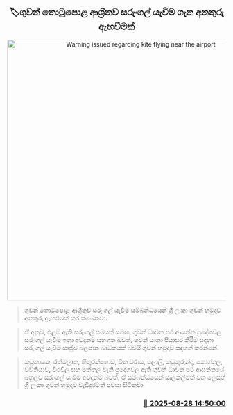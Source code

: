 <p align='center'><b><h2 align='center' title='Warning issued regarding kite flying near the airport'>🏷ගුවන් තොටුපොළ ආශ්‍රිතව සරුංගල් යැවීම ගැන අනතුරු ඇඟවීමක්</h2></b></p>
<p align='center'><img src='https://helakuru.sgp1.cdn.digitaloceanspaces.com/esana/images/lib/kite-uoi.jpg' width='600' alt='Warning issued regarding kite flying near the airport'></p>

> ගුවන් තොටුපොළ ආශ්‍රිතව සරුංගල් යැවීම සම්බන්ධයෙන් ශ්‍රී ලංකා ගුවන් හමුදාව අනතුරු ඇඟවීමක් කර තිබෙනවා.

> ඒ අනුව, එළඹ ඇති සරුංගල් සමයත් සමඟ, ගුවන් ධාවන පථ ආසන්න ප්‍රදේශවල සරුංගල් යැවීම ඉතා අවදානම් සහගත බවත්, ගුවන් යානා පියාසර කිරීම සඳහා සරුංගල් යැවීම සෘජුව බලපාන බාධකයක් බවයි ගුවන් හමුදාව සඳහන් කරන්නේ.

> කටුනායක, රත්මලාන, හිඟුරක්ගොඩ, චීන වරාය, පලාලි, කටුකුරුන්ද, කොග්ගල, වව්නියාව, වීරවිල සහ මත්තල වැනි ප්‍රදේශවල ඇති ගුවන් ධාවන පථ ආසන්නයේ බහුලව සරුංගල් යැවීම අවදානම් බවත්, ඒ සම්බන්ධයෙන් සැලකිලිමත් වන ලෙසත් ශ්‍රී ලංකා ගුවන් හමුදාව වැඩිදුරටත් පවසා සිටිනවා.



<h3 align='right'><a href='https://www.helakuru.lk/esana/p/113150/'>📅 2025-08-28 14:50:00</a></h3>
